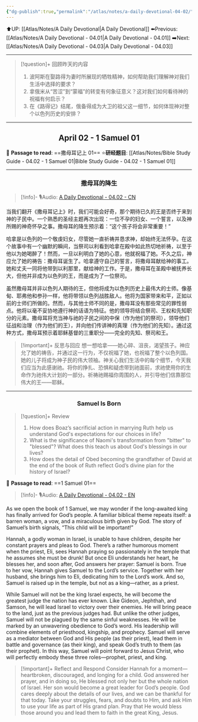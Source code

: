 ```yaml
---
{"dg-publish":true,"permalink":"/atlas/notes/a-daily-devotional-04-02/"}
---
```


 ⬆️UP: [[Atlas/Notes/A Daily Devotional\|A Daily Devotional]]
⬅️Previous: [[Atlas/Notes/A Daily Devotional - 04.01\|A Daily Devotional - 04.01]]
➡️Next: [[Atlas/Notes/A Daily Devotional - 04.03\|A Daily Devotional - 04.03]]

---

> [!question]+ 回顾昨天的内容
> 1. ⁠波阿斯在娶路得为妻时所展现的牺牲精神，如何帮助我们理解神对我们生活中选择的要求？
> 2. 拿俄米从“苦涩”到“蒙福”的转变有何象征意义？这对我们如何看待神的祝福有何启示？
> 3. 在《路得记》结尾，俄备得成为大卫的祖父这一细节，如何体现神对整个以色列历史的安排？

---
## <center>April 02 -  1 Samuel 01</center>

📖 **Passage to read**: ==撒母耳记上 01==
⭐**研经题目**: [[Atlas/Notes/Bible Study Guide - 04.02 - 1 Samuel 01\|Bible Study Guide - 04.02 - 1 Samuel 01]]

---
### <center>撒母耳的降生</center>

> [!info]- 🎙️Audio: [A Daily Devotional - 04.02 - CN]()

当我们翻开《撒母耳记上》时，我们可能会好奇，那个期待已久的王是否终于来到神的子民中。一个熟悉的圣经主题再次出现：一位不孕的妇女、一个誓言，以及神所赐的神奇怀孕之事。撒母耳的降生预示着：“这个孩子将会非常重要！”

哈拿是以色列的一个敬虔妇女，尽管她一直祈祷并恳求神，却始终无法怀孕。在这个故事中有一个幽默的瞬间，当祭司以利看到哈拿在殿中如此热切地祈祷，以至于他以为她喝醉了！然而，一旦以利明白了她的心意，他就祝福了她。不久之后，神应允了她的祷告：撒母耳诞生了。哈拿遵守自己的誓言，将撒母耳献给神的事工。她和丈夫一同将他带到以利那里，献给神的工作。于是，撒母耳在圣殿中被抚养长大，但他并非成为以色列的王，而是成为了一位祭司。

虽然撒母耳并非以色列人期待的王，但他将成为以色列历史上最伟大的士师。像基甸、耶弗他和参孙一样，他将带领以色列战胜敌人。他将为国家带来和平，正如以前的士师们所做的。然而，与其他士师不同的是，撒母耳没有那些常见的罪性弱点。他将以毫不妥协地遵行神的话语为特征。他的领导将结合祭司、王权和先知职分的元素。撒母耳将充当神与祂的子民之间的中保（作为他们的祭司），领导他们征战和治理（作为他们的王），并向他们传讲神的真理（作为他们的先知）。通过这种方式，撒母耳预示着耶稣基督的三重职分——完全的先知、祭司和王。

> [!important]+ 反思与回应
想一想哈拿——她心碎、沮丧，渴望孩子。神应允了她的祷告，并通过这一行为，不仅祝福了她，也祝福了整个以色列国。她的儿子将成为神子民的伟大领袖。神关心我们生活中的每个细节，今天我们应当为此感谢祂。将你的挣扎、恐惧和疑虑带到祂面前，求祂使用你的生命作为祂伟大计划的一部分。祈祷祂赐福你周围的人，并引导他们信靠那位伟大的王——耶稣。



---
### <center>Samuel Is Born</center>

> [!question]+ Review
> 1. How does Boaz’s sacrificial action in marrying Ruth help us understand God's expectations for our choices in life?
> 2. What is the significance of Naomi's transformation from "bitter" to "blessed"? What does this teach us about God's blessings in our lives?
> 3. ⁠How does the detail of Obed becoming the grandfather of David at the end of the book of Ruth reflect God’s divine plan for the history of Israel?

📖 **Passage to read**: ==1 Samuel 01==

> [!info]- 🎙️Audio: [A Daily Devotional - 04.02 - EN]()  

As we open the book of 1 Samuel, we may wonder if the long-awaited king has finally arrived for God’s people. A familiar biblical theme repeats itself: a barren woman, a vow, and a miraculous birth given by God. The story of Samuel’s birth signals, “This child will be important!”

Hannah, a godly woman in Israel, is unable to have children, despite her constant prayers and pleas to God. There’s a rather humorous moment when the priest, Eli, sees Hannah praying so passionately in the temple that he assumes she must be drunk! But once Eli understands her heart, he blesses her, and soon after, God answers her prayer: Samuel is born. True to her vow, Hannah gives Samuel to the Lord’s service. Together with her husband, she brings him to Eli, dedicating him to the Lord’s work. And so, Samuel is raised up in the temple, but not as a king—rather, as a priest. 

While Samuel will not be the king Israel expects, he will become the greatest judge the nation has ever known. Like Gideon, Jephthah, and Samson, he will lead Israel to victory over their enemies. He will bring peace to the land, just as the previous judges had. But unlike the other judges, Samuel will not be plagued by the same sinful weaknesses. He will be marked by an unwavering obedience to God’s word. His leadership will combine elements of priesthood, kingship, and prophecy. Samuel will serve as a mediator between God and His people (as their priest), lead them in battle and governance (as their king), and speak God’s truth to them (as their prophet). In this way, Samuel will point forward to Jesus Christ, who will perfectly embody these three roles—prophet, priest, and king.

> [!important]+ Reflect and Respond
Consider Hannah for a moment—heartbroken, discouraged, and longing for a child. God answered her prayer, and in doing so, He blessed not only her but the whole nation of Israel. Her son would become a great leader for God’s people. God cares deeply about the details of our lives, and we can be thankful for that today. Take your struggles, fears, and doubts to Him, and ask Him to use your life as part of His grand plan. Pray that He would bless those around you and lead them to faith in the great King, Jesus.




























